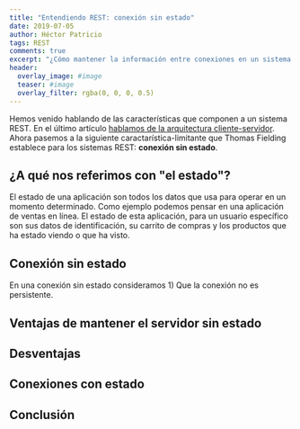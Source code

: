 ```yaml
---
title: "Entendiendo REST: conexión sin estado"
date: 2019-07-05
author: Héctor Patricio
tags: REST 
comments: true
excerpt: "¿Cómo mantener la información entre conexiones en un sistema REST?"
header:
  overlay_image: #image
  teaser: #image
  overlay_filter: rgba(0, 0, 0, 0.5)
---
```


Hemos venido hablando de las características que componen a un sistema REST. En el último artículo [hablamos de la arquitectura cliente-servidor](/2019/07/04/entendiendo-rest-arquitectura-cliente-servidor.html). Ahora pasemos a la siguiente caractarística-limitante que Thomas Fielding establece para los sistemas REST: **conexión sin estado**.

## ¿A qué nos referimos con "el estado"?

El estado de una aplicación son todos los datos que usa para operar en un momento determinado.
Como ejemplo podemos pensar en una aplicación de ventas en línea. El estado de esta aplicación, para un usuario específico son sus datos de identificación, su carrito de compras y los productos que ha estado viendo o que ha visto.

## Conexión sin estado

En una conexión sin estado consideramos 1) Que la conexión no es persistente.


## Ventajas de mantener el servidor sin estado

## Desventajas

## Conexiones con estado

## Conclusión